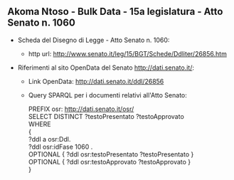 ## Akoma Ntoso - Bulk Data - 15a legislatura - Atto Senato n. 1060 ##

* Scheda del Disegno di Legge - Atto Senato n. 1060:
	* http url: http://www.senato.it/leg/15/BGT/Schede/Ddliter/26856.htm

* Riferimenti al sito OpenData del Senato http://dati.senato.it/:
	* Link OpenData: http://dati.senato.it/ddl/26856
	* Query SPARQL per i documenti relativi all'Atto Senato:

        PREFIX osr: <http://dati.senato.it/osr/>  
		SELECT DISTINCT ?testoPresentato ?testoApprovato  
		WHERE  
		{  
		    ?ddl a osr:Ddl.  
		    ?ddl osr:idFase 1060 .  
		    OPTIONAL { ?ddl osr:testoPresentato ?testoPresentato }  
		    OPTIONAL { ?ddl osr:testoApprovato ?testoApprovato }  
		}
		